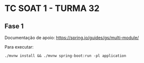 # TC SOAT 1 - TURMA 32


## Fase 1

Documentação de apoio: https://spring.io/guides/gs/multi-module/ 

Para executar:

```
./mvnw install && ./mvnw spring-boot:run -pl application
```